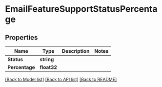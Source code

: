 # EmailFeatureSupportStatusPercentage

## Properties

Name | Type | Description | Notes
------------ | ------------- | ------------- | -------------
**Status** | **string** |  | 
**Percentage** | **float32** |  | 

[[Back to Model list]](../README#documentation-for-models) [[Back to API list]](../README#documentation-for-api-endpoints) [[Back to README]](../README)


